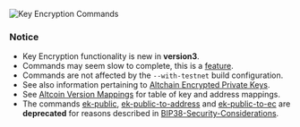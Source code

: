 ![Key Encryption Commands](https://raw.githubusercontent.com/libbitcoin/libbitcoin-explorer/master/img/key-encryption-commands.png)

### Notice
* Key Encryption functionality is new in **version3**.
* Commands may seem slow to complete, this is a [feature](https://github.com/bitcoin/bips/blob/master/bip-0038.mediawiki#discussion-item-scrypt-parameters).
* Commands are not affected by the `--with-testnet` build configuration.
* See also information pertaining to [Altchain Encrypted Private Keys](https://github.com/libbitcoin/libbitcoin/wiki/Altchain-Encrypted-Private-Keys).
* See [Altcoin Version Mappings](https://github.com/libbitcoin/libbitcoin/wiki/Altcoin-Version-Mappings) for table of key and address mappings.
* The commands [ek-public](bx-ek-public), [ek-public-to-address](bx-ek-public-to-address) and [ek-public-to-ec](bx-ek-public-to-ec) are **deprecated** for reasons described in [BIP38-Security-Considerations](https://github.com/libbitcoin/libbitcoin/wiki/BIP38-Security-Considerations).